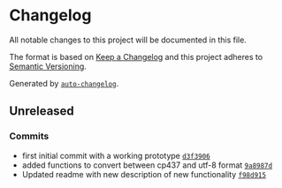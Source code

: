 # Changelog

All notable changes to this project will be documented in this file.

The format is based on [Keep a Changelog](https://keepachangelog.com/en/1.0.0/)
and this project adheres to [Semantic Versioning](https://semver.org/spec/v2.0.0.html).

Generated by [`auto-changelog`](https://github.com/CookPete/auto-changelog).

## Unreleased

### Commits

- first initial commit with a working prototype [`d3f3906`](https://github.com/kimusan/pic2ascii/commit/d3f39061f45be703bc5955ee73f7b0ccedc8fd66)
- added functions to convert between cp437 and utf-8 format [`9a8987d`](https://github.com/kimusan/pic2ascii/commit/9a8987d9cb6408db51073d909cb9e840931e790b)
- Updated readme with new description of new functionality [`f98d915`](https://github.com/kimusan/pic2ascii/commit/f98d9154501e59ac25d3a540ca067d5e97ac805e)
